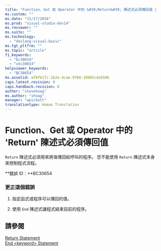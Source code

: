 ```yaml
---
title: "Function、Get 或 Operator 中的 &#39;Return&#39; 陳述式必須傳回值 | Microsoft Docs"
ms.custom: ""
ms.date: "11/17/2016"
ms.prod: "visual-studio-dev14"
ms.reviewer: ""
ms.suite: ""
ms.technology: 
  - "devlang-visual-basic"
ms.tgt_pltfrm: ""
ms.topic: "article"
f1_keywords: 
  - "bc30654"
  - "vbc30654"
helpviewer_keywords: 
  - "BC30654"
ms.assetid: af0fb1fc-1b2e-4cae-9768-10965cda5506
caps.latest.revision: 8
caps.handback.revision: 8
author: "stevehoag"
ms.author: "shoag"
manager: "wpickett"
translationtype: Human Translation
---
```

# Function、Get 或 Operator 中的 &#39;Return&#39; 陳述式必須傳回值
`Return` 陳述式必須用來將值傳回給呼叫的程序。 您不能使用 `Return` 陳述式本身來控制程式流程。  
  
 **錯誤 ID：**BC30654  
  
### 更正這個錯誤  
  
1.  指定函式或程序可以傳回的值。  
  
2.  使用 `End` 陳述式讓程式結束目前的程序。  
  
## 請參閱  
 [Return Statement](../../visual-basic/language-reference/statements/return-statement.md)   
 [End \<keyword\> Statement](../../visual-basic/language-reference/statements/end-keyword-statement.md)